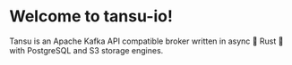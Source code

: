 # Welcome to tansu-io!

Tansu is an Apache Kafka API compatible broker written in async 🚀 Rust 🦀 with PostgreSQL and S3 storage engines.
